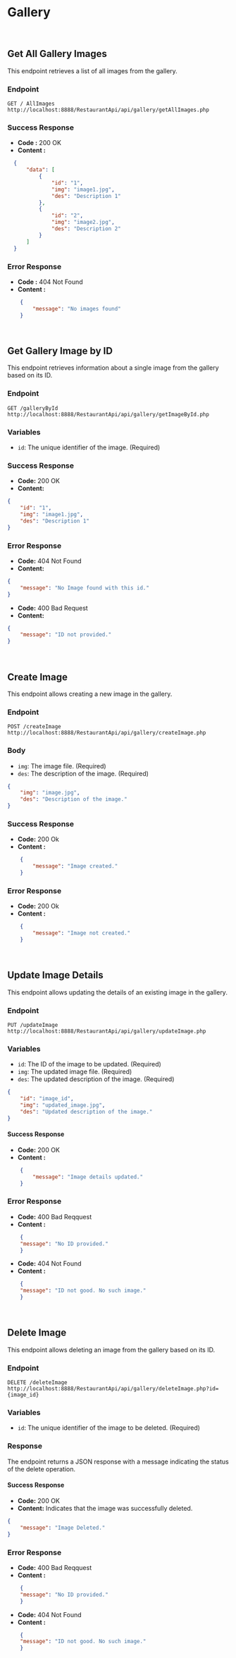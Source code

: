 # Gallery

<br>

## Get All Gallery Images

This endpoint retrieves a list of all images from the gallery.

### Endpoint

 `GET / AllImages` `http://localhost:8888/RestaurantApi/api/gallery/getAllImages.php`

### Success Response

- **Code :** 200 OK
- **Content :** 

```json
  {
      "data": [
          {
              "id": "1",
              "img": "image1.jpg",
              "des": "Description 1"
          },
          {
              "id": "2",
              "img": "image2.jpg",
              "des": "Description 2"
          }
      ]
  }
```

### Error Response

- **Code :** 404 Not Found
- **Content :** 
  
```json
    {
        "message": "No images found"
    }
```

<br>

## Get Gallery Image by ID

This endpoint retrieves information about a single image from the gallery based on its ID.

### Endpoint

`GET /galleryById` `http://localhost:8888/RestaurantApi/api/gallery/getImageById.php`

### Variables

- `id`: The unique identifier of the image. (Required)

### Success Response

- **Code:** 200 OK
- **Content:** 

```json
{
    "id": "1",
    "img": "image1.jpg",
    "des": "Description 1"
}
```

### Error Response

- **Code:** 404 Not Found
- **Content:** 

```json
{
    "message": "No Image found with this id."
}
```

- **Code:** 400 Bad Request
- **Content:** 

```json
{
    "message": "ID not provided."
}
```

<br>

## Create Image

This endpoint allows creating a new image in the gallery.

### Endpoint

`POST /createImage` `http://localhost:8888/RestaurantApi/api/gallery/createImage.php`

### Body

- `img`: The image file. (Required)
- `des`: The description of the image. (Required)

```json
{
    "img": "image.jpg",
    "des": "Description of the image."
}
```

### Success Response

- **Code:** 200 Ok
- **Content :** 

```json
    {
        "message": "Image created."
    }
```

### Error Response

- **Code:** 200 Ok
- **Content :** 

```json
    {
        "message": "Image not created."
    }
```

<br>

## Update Image Details

This endpoint allows updating the details of an existing image in the gallery.

### Endpoint

`PUT /updateImage` `http://localhost:8888/RestaurantApi/api/gallery/updateImage.php`

### Variables

- `id`: The ID of the image to be updated. (Required)
- `img`: The updated image file. (Required)
- `des`: The updated description of the image. (Required)

```json
{
    "id": "image_id",
    "img": "updated_image.jpg",
    "des": "Updated description of the image."
}
```
#### Success Response

- **Code:** 200 OK
- **Content :** 

```json
    {
        "message": "Image details updated."
    }
```

### Error Response

- **Code:** 400 Bad Reqquest
- **Content :** 

```json
    {
    "message": "No ID provided."
    }
```

- **Code:** 404 Not Found
- **Content :** 

```json
    {
    "message": "ID not good. No such image."
    }
```

<br>

## Delete Image

This endpoint allows deleting an image from the gallery based on its ID.

### Endpoint

`DELETE /deleteImage` `http://localhost:8888/RestaurantApi/api/gallery/deleteImage.php?id={image_id}`

### Variables

- `id`: The unique identifier of the image to be deleted. (Required)

### Response

The endpoint returns a JSON response with a message indicating the status of the delete operation.

#### Success Response

- **Code:** 200 OK
- **Content:** Indicates that the image was successfully deleted.

```json
{
    "message": "Image Deleted."
}
```

### Error Response

- **Code:** 400 Bad Reqquest
- **Content :** 

```json
    {
    "message": "No ID provided."
    }
```

- **Code:** 404 Not Found
- **Content :** 

```json
    {
    "message": "ID not good. No such image."
    }
```